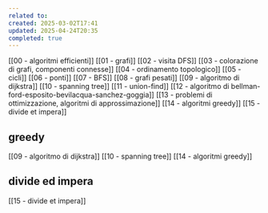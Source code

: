 ```yaml
---
related to: 
created: 2025-03-02T17:41
updated: 2025-04-24T20:35
completed: true
---
```

[[00 - algoritmi efficienti]]
[[01 - grafi]]
[[02 - visita DFS]]
[[03 - colorazione di grafi, componenti connesse]]
[[04 - ordinamento topologico]]
[[05 - cicli]]
[[06 - ponti]]
[[07 - BFS]]
[[08 - grafi pesati]]
[[09 - algoritmo di dijkstra]]
[[10 - spanning tree]]
[[11 - union-find]]
[[12 - algoritmo di bellman-ford-esposito-bevilacqua-sanchez-goggia]]
[[13 - problemi di ottimizzazione, algoritmi di approssimazione]]
[[14 - algoritmi greedy]]
[[15 - divide et impera]]

## greedy
[[09 - algoritmo di dijkstra]]
[[10 - spanning tree]]
[[14 - algoritmi greedy]]

## divide ed impera
[[15 - divide et impera]]